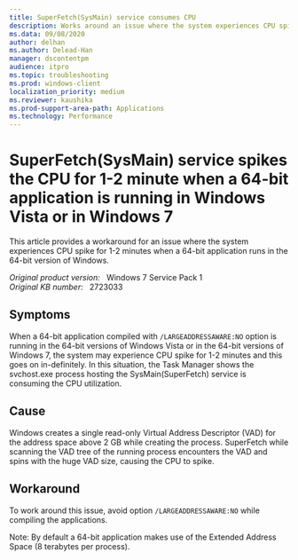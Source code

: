 ```yaml
---
title: SuperFetch(SysMain) service consumes CPU
description: Works around an issue where the system experiences CPU spike for 1-2 minutes when a 64-bit application runs in the 64-bit version of Windows.
ms.data: 09/08/2020
author: delhan
ms.author: Delead-Han
manager: dscontentpm
audience: itpro
ms.topic: troubleshooting
ms.prod: windows-client
localization_priority: medium
ms.reviewer: kaushika
ms.prod-support-area-path: Applications
ms.technology: Performance
---
```

# SuperFetch(SysMain) service spikes the CPU for 1-2 minute when a 64-bit application is running in Windows Vista or in Windows 7

This article provides a workaround for an issue where the system experiences CPU spike for 1-2 minutes when a 64-bit application runs in the 64-bit version of Windows.

_Original product version:_ &nbsp; Windows 7 Service Pack 1  
_Original KB number:_ &nbsp; 2723033

## Symptoms

When a 64-bit application compiled with `/LARGEADDRESSAWARE:NO` option is running in the 64-bit versions of Windows Vista or in the 64-bit versions of Windows 7, the system may experience CPU spike for 1-2 minutes and this goes on in-definitely. In this situation, the Task Manager shows the svchost.exe process hosting the SysMain(SuperFetch) service is consuming the CPU utilization.

## Cause

Windows creates a single read-only Virtual Address Descriptor (VAD) for the address space above 2 GB while creating the process. SuperFetch while scanning the VAD tree of the running process encounters the VAD and spins with the huge VAD size, causing the CPU to spike.

## Workaround

To work around this issue, avoid option `/LARGEADDRESSAWARE:NO` while compiling the applications.

Note: By default a 64-bit application makes use of the Extended Address Space (8 terabytes per process).
